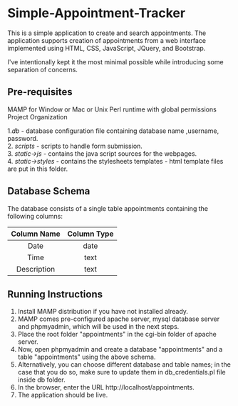 # Simple-Appointment-Tracker

This is a simple application to create and search appointments. The application supports creation of appointments from a web interface implemented using HTML, CSS, JavaScript, JQuery, and Bootstrap.

I've intentionally kept it the most minimal possible while introducing some separation of concerns.

## Pre-requisites

MAMP for Window or Mac or Unix
Perl runtime with global permissions
Project Organization

1.*db* - database configuration file containing database name ,username, password.  
2. *scripts* - scripts to handle form submission.  
3. *static->js* - contains the java script sources for the webpages.  
4. *static->styles* - contains the stylesheets templates - html template files are put in this folder.  

## Database Schema

The database consists of a single table appointments containing the following columns:  
  
| Column Name   | Column Type   |  
| :-----------: |:-------------:|  
| Date          | date          |  
| Time          | text          |  
| Description   |  text         |  

## Running Instructions

1. Install MAMP distribution if you have not installed already.
2. MAMP comes pre-configured apache server, mysql database server and phpmyadmin, which will be used in the next steps.
3. Place the root folder "appointments" in the cgi-bin folder of apache server.
4. Now, open phpmyadmin and create a database "appointments" and a table "appointments" using the above schema.
5. Alternatively, you can choose different database and table names; in the case that you do so, make sure to update them in db_credentials.pl file inside db folder.
6. In the browser, enter the URL http://localhost/appointments.
7. The application should be live.
